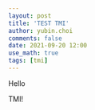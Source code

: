 ```yaml
---
layout: post
title: 'TEST TMI'
author: yubin.choi
comments: false
date: 2021-09-20 12:00
use_math: true
tags: [tmi]
---
```


Hello

TMI!

